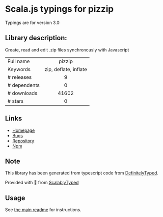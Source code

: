 
# Scala.js typings for pizzip

Typings are for version 3.0

## Library description:
Create, read and edit .zip files synchronously with Javascript

|                    |                 |
| ------------------ | :-------------: |
| Full name          | pizzip |
| Keywords           | zip, deflate, inflate |
| # releases         | 9 |
| # dependents       | 0 |
| # downloads        | 41602 |
| # stars            | 0 |

## Links
- [Homepage](https://github.com/open-xml-templating/pizzip#readme)
- [Bugs](https://github.com/open-xml-templating/pizzip/issues)
- [Repository](https://github.com/open-xml-templating/pizzip)
- [Npm](https://www.npmjs.com/package/pizzip)
    


## Note
This library has been generated from typescript code from [DefinitelyTyped](https://definitelytyped.org).

Provided with :purple_heart: from [ScalablyTyped](https://github.com/oyvindberg/ScalablyTyped)

## Usage
See [the main readme](../../readme.md) for instructions.


